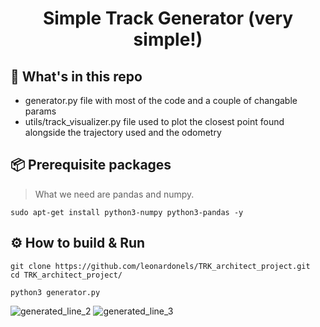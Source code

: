 <div align="center">
    <h1>Simple Track Generator (very simple!)</h1>
</div>

## :open_file_folder: What's in this repo

* generator.py file with most of the code and a couple of changable params
* utils/track_visualizer.py file used to plot the closest point found alongside the trajectory used and the odometry

## :package: Prerequisite packages
> What we need are pandas and numpy.

```commandline
sudo apt-get install python3-numpy python3-pandas -y
```
## :gear: How to build & Run
```commandline
git clone https://github.com/leonardonels/TRK_architect_project.git
cd TRK_architect_project/
```
```commandline
python3 generator.py
```
![generated_line_2](https://github.com/user-attachments/assets/c0499dab-7447-4f5a-ae90-86051b035f99)
![generated_line_3](https://github.com/user-attachments/assets/5debf66b-b29f-4cea-b7f0-20020843c380)
